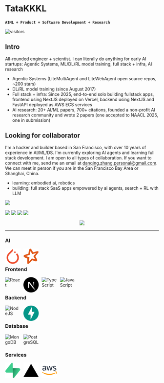 # TataKKKL
**`AIML + Product + Software Development + Research`**

![visitors](https://visitor-badge.laobi.icu/badge?page_id=TataKKKL.TataKKKL)


## Intro
All-rounded engineer + scientist. I can literally do anything for early AI startups: Agentic Systems, ML/DL/RL model training, full stack + infra, AI research
* Agentic Systems (LiteMultiAgent and LiteWebAgent open source repos, ~200 stars)
* DL/RL model training (since August 2017)
* Full stack + infra: Since 2025, end-to-end solo building fullstack apps, frontend using NextJS deployed on Vercel, backend using NextJS and FastAPI deployed as AWS ECS services
* AI research: 20+ AI/ML papers, 700+ citations, founded a non-profit AI research community and wrote 2 papers (one accepted to NAACL 2025, one in submission)

## Looking for collaborator
I'm a hacker and builder based in San Francisco, with over 10 years of experience in AI/ML/DS. I'm currently exploring AI agents and learning full stack development. I am open to all types of collaboration. If you want to connect with me, send me an email at danqing.zhang.personal@gmail.com. We can meet in person if you are in the San Francisco Bay Area or Shanghai, China.

* learning: embodied ai, robotics
* building: full stack SaaS apps empowered by ai agents, search + RL with LLM

![](https://dcbadge.limes.pink/api/shield/tata_22402)

<p align="left">
    <a href="https://discord.gg/UTxjyNwTeP">
        <img src="https://dcbadge.limes.pink/api/server/UTxjyNwTeP" height="28"></a>
    <a href="https://scholar.google.com/citations?user=Ql3XS98AAAAJ&hl=en">
        <img src="https://img.shields.io/badge/Scholar-Google-4285F4?style=for-the-badge&logo=google-scholar&logoColor=white" height="28"></a>
    <a href="https://www.linkedin.com/in/danni-zhang5/">
        <img src="https://img.shields.io/badge/LinkedIn-0077B5?style=for-the-badge&logo=linkedin&logoColor=white" height="28"></a>
    <a href="https://twitter.com/Danqing_Z">
        <img src="https://img.shields.io/badge/Twitter-1DA1F2?style=for-the-badge&logo=twitter&logoColor=white" height="28"></a>
</p>

<div align="center"> <img src="https://github-readme-activity-graph.vercel.app/graph?username=TataKKKL&theme=minimal" /> </div> 

---
### AI

<img align="left" alt="PyTorch" width="50px" style="padding-right:10px;" src="https://github.com/devicons/devicon/blob/v2.16.0/icons/pytorch/pytorch-original.svg" />
<img align="left" alt="Spark" width="50px" style="padding-right:10px;" src="https://github.com/devicons/devicon/blob/v2.16.0/icons/apachespark/apachespark-original.svg" /><br />

<br/>

### Frontend

<img align="left" alt="React" width="50px" style="padding-right:10px;" src="https://cdn.jsdelivr.net/gh/devicons/devicon/icons/react/react-original.svg" />
<img align="left" alt="Nextjs" width="50px" style="padding-right:10px;" src="https://github.com/devicons/devicon/blob/master/icons/nextjs/nextjs-original.svg" />
<img align="left" alt="TypeScript" width="50px" style="padding-right:10px;" src="https://cdn.jsdelivr.net/gh/devicons/devicon/icons/typescript/typescript-plain.svg" />
<img align="left" alt="JavaScript" width="50px" style="padding-right:10px;" src="https://cdn.jsdelivr.net/gh/devicons/devicon/icons/javascript/javascript-plain.svg" /><br />

<br/>

### Backend

<img align="left" alt="NodeJS" width="50px" style="padding-right:10px;" src="https://cdn.jsdelivr.net/gh/devicons/devicon/icons/nodejs/nodejs-original.svg" />
<img align="left" alt="FastAPI" width="50px" style="padding-right:10px;" src="https://github.com/devicons/devicon/blob/master/icons/fastapi/fastapi-original.svg" /><br />

<br/>

### Database

<img align="left" alt="MongoDB" width="50px" style="padding-right:10px;" src="https://cdn.jsdelivr.net/gh/devicons/devicon/icons/mongodb/mongodb-original.svg" />
<img align="left" alt="PostgreSQL" width="50px" style="padding-right:10px;" src="https://cdn.jsdelivr.net/gh/devicons/devicon/icons/postgresql/postgresql-original.svg" /><br />

<br/>

### Services

<img align="left" alt="Supabase" width="50px" style="padding-right:10px;" src="https://github.com/devicons/devicon/blob/master/icons/supabase/supabase-original.svg" />
<img align="left" alt="Vercel" width="50px" style="padding-right:10px;" src="https://github.com/devicons/devicon/blob/master/icons/vercel/vercel-original.svg" />
<img align="left" alt="AWS" width="50px" style="padding-right:10px;" src="https://github.com/devicons/devicon/blob/master/icons/amazonwebservices/amazonwebservices-original-wordmark.svg" />



<br/>

